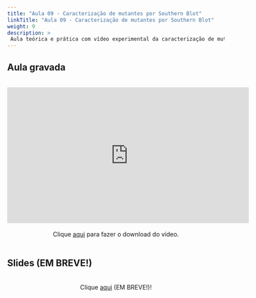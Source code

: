 ```yaml
---
title: "Aula 09 - Caracterização de mutantes por Southern Blot"
linkTitle: "Aula 09 - Caracterização de mutantes por Southern Blot"
weight: 9
description: >
 Aula teórica e prática com vídeo experimental da caracterização de mutantes por Southern Blot
---
```


## Aula gravada

<br>
<div align="center">
<iframe width="560" height="315" src="https://www.youtube.com/embed/YL-V0LUDzag" frameborder="0" allow="accelerometer; autoplay; clipboard-write; encrypted-media; gyroscope; picture-in-picture" allowfullscreen></iframe> 
<br><br>
Clique <a href="https://photos.app.goo.gl/wQkdaWCe6gske5Px9">aqui</a> para fazer o download do vídeo.
<br><br>
</div>

## Slides (EM BREVE!)

<div align="center">
<br>
Clique <a href="https://github.com/desirrepetters/cursogenomicagenetica.ufpr/raw/master/userguide/content/pt-br/docs/praticas/slides/aula_.pdf">aqui</a> (EM BREVE!)!
</div>